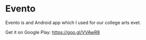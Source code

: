 # Evento

Evento is and Android app which I used for our college arts evet.

Get it on Google Play: https://goo.gl/VVAwR8
